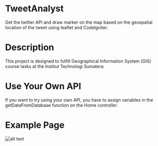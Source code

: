 # TweetAnalyst
Get the twitter API and draw marker on the map based on the geospatial location of the tweet using leaflet and CodeIgniter.

# Description
This project is designed to fulfill Geographical Information System (GIS) course tasks at the Institut Technologi Sumatera.

# Use Your Own  API
If you want to try using your own API, you have to assign variables in the getDataFromDatabase function on the Home controller.

# Example Page
![alt text](https://github.com/PrasetyoSudarji/TweetStream/blob/master/assets/Example%20Page.PNG)


